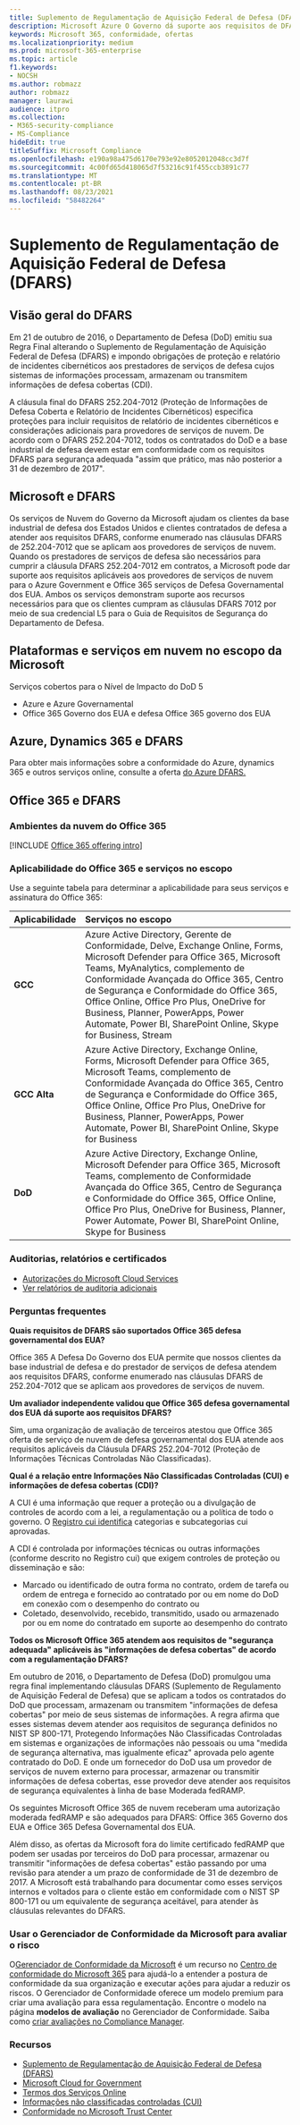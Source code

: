 ```yaml
---
title: Suplemento de Regulamentação de Aquisição Federal de Defesa (DFARS)
description: Microsoft Azure O Governo dá suporte aos requisitos de DFARS (Regulamento de Aquisição Federal de Defesa).
keywords: Microsoft 365, conformidade, ofertas
ms.localizationpriority: medium
ms.prod: microsoft-365-enterprise
ms.topic: article
f1.keywords:
- NOCSH
ms.author: robmazz
author: robmazz
manager: laurawi
audience: itpro
ms.collection:
- M365-security-compliance
- MS-Compliance
hideEdit: true
titleSuffix: Microsoft Compliance
ms.openlocfilehash: e190a98a475d6170e793e92e8052012048cc3d7f
ms.sourcegitcommit: 4c00fd65d418065d7f53216c91f455ccb3891c77
ms.translationtype: MT
ms.contentlocale: pt-BR
ms.lasthandoff: 08/23/2021
ms.locfileid: "58482264"
---
```

# <a name="defense-federal-acquisition-regulation-supplement-dfars"></a>Suplemento de Regulamentação de Aquisição Federal de Defesa (DFARS)

## <a name="dfars-overview"></a>Visão geral do DFARS

Em 21 de outubro de 2016, o Departamento de Defesa (DoD) emitiu sua Regra Final alterando o Suplemento de Regulamentação de Aquisição Federal de Defesa (DFARS) e impondo obrigações de proteção e relatório de incidentes cibernéticos aos prestadores de serviços de defesa cujos sistemas de informações processam, armazenam ou transmitem informações de defesa cobertas (CDI).  
  
A cláusula final do DFARS 252.204-7012 (Proteção de Informações de Defesa Coberta e Relatório de Incidentes Cibernéticos) especifica proteções para incluir requisitos de relatório de incidentes cibernéticos e considerações adicionais para provedores de serviços de nuvem. De acordo com o DFARS 252.204-7012, todos os contratados do DoD e a base industrial de defesa devem estar em conformidade com os requisitos DFARS para segurança adequada "assim que prático, mas não posterior a 31 de dezembro de 2017".

## <a name="microsoft-and-dfars"></a>Microsoft e DFARS

Os serviços de Nuvem do Governo da Microsoft ajudam os clientes da base industrial de defesa dos Estados Unidos e clientes contratados de defesa a atender aos requisitos DFARS, conforme enumerado nas cláusulas DFARS de 252.204-7012 que se aplicam aos provedores de serviços de nuvem. Quando os prestadores de serviços de defesa são necessários para cumprir a cláusula DFARS 252.204-7012 em contratos, a Microsoft pode dar suporte aos requisitos aplicáveis aos provedores de serviços de nuvem para o Azure Government e Office 365 serviços de Defesa Governamental dos EUA. Ambos os serviços demonstram suporte aos recursos necessários para que os clientes cumpram as cláusulas DFARS 7012 por meio de sua credencial L5 para o Guia de Requisitos de Segurança do Departamento de Defesa.  

## <a name="microsoft-in-scope-cloud-platforms--services"></a>Plataformas e serviços em nuvem no escopo da Microsoft

Serviços cobertos para o Nível de Impacto do DoD 5

- Azure e Azure Governamental
- Office 365 Governo dos EUA e defesa Office 365 governo dos EUA

## <a name="azure-dynamics-365-and-dfars"></a>Azure, Dynamics 365 e DFARS

Para obter mais informações sobre a conformidade do Azure, dynamics 365 e outros serviços online, consulte a oferta [do Azure DFARS.](/azure/compliance/offerings/offering-dfars)

## <a name="office-365-and-dfars"></a>Office 365 e DFARS

### <a name="office-365-cloud-environments"></a>Ambientes da nuvem do Office 365

[!INCLUDE [Office 365 offering intro](../includes/o365-offering-introduction.md)]

### <a name="office-365-applicability-and-in-scope-services"></a>Aplicabilidade do Office 365 e serviços no escopo

Use a seguinte tabela para determinar a aplicabilidade para seus serviços e assinatura do Office 365:

| **Aplicabilidade** | **Serviços no escopo** |
|:------------------|:----------------------|
| **GCC** | Azure Active Directory, Gerente de Conformidade, Delve, Exchange Online, Forms, Microsoft Defender para Office 365, Microsoft Teams, MyAnalytics, complemento de Conformidade Avançada do Office 365, Centro de Segurança e Conformidade do Office 365, Office Online, Office Pro Plus, OneDrive for Business, Planner, PowerApps, Power Automate, Power BI, SharePoint Online, Skype for Business, Stream |
| **GCC Alta** | Azure Active Directory, Exchange Online, Forms, Microsoft Defender para Office 365, Microsoft Teams, complemento de Conformidade Avançada do Office 365, Centro de Segurança e Conformidade do Office 365, Office Online, Office Pro Plus, OneDrive for Business, Planner, PowerApps, Power Automate, Power BI, SharePoint Online, Skype for Business |
| **DoD** | Azure Active Directory, Exchange Online, Microsoft Defender para Office 365, Microsoft Teams, complemento de Conformidade Avançada do Office 365, Centro de Segurança e Conformidade do Office 365, Office Online, Office Pro Plus, OneDrive for Business, Planner, Power Automate, Power BI, SharePoint Online, Skype for Business |

### <a name="office-365-audits-reports-and-certificates"></a>Auditorias, relatórios e certificados

- [Autorizações do Microsoft Cloud Services](https://marketplace.fedramp.gov/index.html#/products?status=Compliant&sort=productName)
- [Ver relatórios de auditoria adicionais](https://aka.ms/auditreports)

### <a name="frequently-asked-questions"></a>Perguntas frequentes

**Quais requisitos de DFARS são suportados Office 365 defesa governamental dos EUA?**

Office 365 A Defesa Do Governo dos EUA permite que nossos clientes da base industrial de defesa e do prestador de serviços de defesa atendem aos requisitos DFARS, conforme enumerado nas cláusulas DFARS de 252.204-7012 que se aplicam aos provedores de serviços de nuvem.

**Um avaliador independente validou que Office 365 defesa governamental dos EUA dá suporte aos requisitos DFARS?**

Sim, uma organização de avaliação de terceiros atestou que Office 365 oferta de serviço de nuvem de defesa governamental dos EUA atende aos requisitos aplicáveis da Cláusula DFARS 252.204-7012 (Proteção de Informações Técnicas Controladas Não Classificadas).

**Qual é a relação entre Informações Não Classificadas Controladas (CUI) e informações de defesa cobertas (CDI)?**

A CUI é uma informação que requer a proteção ou a divulgação de controles de acordo com a lei, a regulamentação ou a política de todo o governo. O [Registro cui identifica](https://www.archives.gov/cui/registry/category-list.html) categorias e subcategorias cui aprovadas.

A CDI é controlada por informações técnicas ou outras informações (conforme descrito no Registro cui) que exigem controles de proteção ou disseminação e são:

- Marcado ou identificado de outra forma no contrato, ordem de tarefa ou ordem de entrega e fornecido ao contratado por ou em nome do DoD em conexão com o desempenho do contrato ou
- Coletado, desenvolvido, recebido, transmitido, usado ou armazenado por ou em nome do contratado em suporte ao desempenho do contrato

**Todos os Microsoft Office 365 atendem aos requisitos de "segurança adequada" aplicáveis às "informações de defesa cobertas" de acordo com a regulamentação DFARS?**

Em outubro de 2016, o Departamento de Defesa (DoD) promulgou uma regra final implementando cláusulas DFARS (Suplemento de Regulamento de Aquisição Federal de Defesa) que se aplicam a todos os contratados do DoD que processam, armazenam ou transmitem "informações de defesa cobertas" por meio de seus sistemas de informações. A regra afirma que esses sistemas devem atender aos requisitos de segurança definidos [](https://nvlpubs.nist.gov/nistpubs/SpecialPublications/NIST.SP.800-171.pdf)no NIST SP 800-171, Protegendo Informações Não Classificadas Controladas em sistemas e organizações de informações não pessoais ou uma "medida de segurança alternativa, mas igualmente eficaz" aprovada pelo agente contratado do DoD. E onde um fornecedor do DoD usa um provedor de serviços de nuvem externo para processar, armazenar ou transmitir informações de defesa cobertas, esse provedor deve atender aos requisitos de segurança equivalentes à linha de base Moderada fedRAMP.

Os seguintes Microsoft Office 365 de nuvem receberam uma autorização moderada fedRAMP e são adequados para DFARS: Office 365 Governo dos EUA e Office 365 Defesa Governamental dos EUA.

Além disso, as ofertas da Microsoft fora do limite certificado fedRAMP que podem ser usadas por terceiros do DoD para processar, armazenar ou transmitir "informações de defesa cobertas" estão passando por uma revisão para atender a um prazo de conformidade de 31 de dezembro de 2017. A Microsoft está trabalhando para documentar como esses serviços internos e voltados para o cliente estão em conformidade com o NIST SP 800-171 ou um equivalente de segurança aceitável, para atender às cláusulas relevantes do DFARS.

### <a name="use-microsoft-compliance-manager-to-assess-your-risk"></a>Usar o Gerenciador de Conformidade da Microsoft para avaliar o risco

O[Gerenciador de Conformidade da Microsoft](/microsoft-365/compliance/compliance-manager) é um recurso no [Centro de conformidade do Microsoft 365](/microsoft-365/compliance/microsoft-365-compliance-center) para ajudá-lo a entender a postura de conformidade da sua organização e executar ações para ajudar a reduzir os riscos. O Gerenciador de Conformidade oferece um modelo premium para criar uma avaliação para essa regulamentação. Encontre o modelo na página **modelos de avaliação** no Gerenciador de Conformidade. Saiba como [criar avaliações no Compliance Manager](/microsoft-365/compliance/compliance-manager-assessments).

### <a name="resources"></a>Recursos

- [Suplemento de Regulamentação de Aquisição Federal de Defesa (DFARS)](https://www.acq.osd.mil/dpap/dars/dfarspgi/current/index.html)
- [Microsoft Cloud for Government](https://enterprise.microsoft.com/industries/government/start-your-microsoft-cloud-for-government-trial-today)
- [Termos dos Serviços Online](https://www.microsoftvolumelicensing.com/DocumentSearch.aspx?Mode=3&DocumentTypeId=31)
- [Informações não classificadas controladas (CUI)](https://www.archives.gov/cui/registry/category-list)
- [Conformidade no Microsoft Trust Center](https://www.microsoft.com/trust-center/compliance/compliance-overview)
